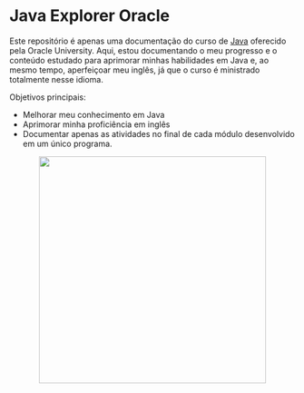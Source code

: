 # Java Explorer Oracle

Este repositório é apenas uma documentação do curso de [Java](https://mylearn.oracle.com/ou/learning-path/java-explorer/79726) oferecido pela Oracle University. Aqui, estou documentando o meu progresso e o conteúdo estudado para aprimorar minhas habilidades em Java e, ao mesmo tempo, aperfeiçoar meu inglês, já que o curso é ministrado totalmente nesse idioma.

Objetivos principais:
- Melhorar meu conhecimento em Java
- Aprimorar minha proficiência em inglês
- Documentar apenas as atividades no final de cada módulo desenvolvido em um único programa.

<div align="center" ><img src="https://github.com/emanoelcampos/java-explorer-oracle/assets/68448029/a22b1be7-e81f-4eaa-a17f-f50fea72bad5" width="400"></div>